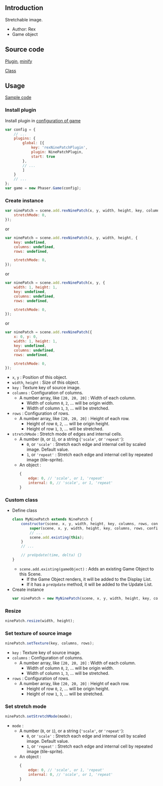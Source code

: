 ## Introduction

Stretchable image.

- Author: Rex
- Game object

## Source code

[Plugin](https://github.com/rexrainbow/phaser3-rex-notes/blob/master/plugins/ninepatch-plugin.js), [minify](https://github.com/rexrainbow/phaser3-rex-notes/blob/master/plugins/dist/rexninepatchplugin.min.js)

[Class](https://github.com/rexrainbow/phaser3-rex-notes/blob/master/plugins/ninepatch.js)

## Usage

[Sample code](https://github.com/rexrainbow/phaser3-rex-notes/tree/master/examples/ninepatch)

### Install plugin

Install plugin in [configuration of game](game.md#configuration)

```javascript
var config = {
    // ...
    plugins: {
        global: [{
            key: 'rexNinePatchPlugin',
            plugin: NinePatchPlugin,
            start: true
        },
        // ...
        ]
    }
    // ...
};
var game = new Phaser.Game(config);
```

### Create instance

```javascript
var ninePatch = scene.add.rexNinePatch(x, y, width, height, key, columns, rows, {
    stretchMode: 0,
});
```

or

```javascript
var ninePatch = scene.add.rexNinePatch(x, y, width, height, {
    key: undefined,
    columns: undefined,
    rows: undefined,

    stretchMode: 0,
});
```

or

```javascript
var ninePatch = scene.add.rexNinePatch(x, y, {
    width: 1, height: 1,
    key: undefined,
    columns: undefined,
    rows: undefined,

    stretchMode: 0,
});
```

or

```javascript
var ninePatch = scene.add.rexNinePatch({
    x: 0, y: 0,
    width: 1, height: 1,
    key: undefined,
    columns: undefined,
    rows: undefined,

    stretchMode: 0,
});
```

- `x`, `y` : Position of this object.
- `width`, `height` : Size of this object.
- `key` : Texture key of source image.
- `columns` : Configuration of columns.
    - A number array, like `[20, 20, 20]` : Width of each column. 
        - Width of column `0`, `2`, ... will be origin width. 
        - Width of column `1`, `3`, ... will be stretched.
- `rows` : Configuration of rows. 
    - A number array, like `[20, 20, 20]` : Height of each row. 
        - Height of row `0`, `2`, ... will be origin height. 
        - Height of row `1`, `3`, ... will be stretched.
- `stretchMode` : Stretch mode of edges and internal cells.
    - A number (`0`, or `1`), or a string (`'scale'`, or `'repeat'`): 
        - `0`, or `'scale'` : Stretch each edge and internal cell by scaled image. Default value.
        - `1`, or `'repeat'` : Stretch each edge and internal cell by repeated image (tile-sprite).
    - An object : 
        ```javascript
        {
            edge: 0, // 'scale', or 1, 'repeat'
            internal: 0, // 'scale', or 1, 'repeat'
        }
        ```

### Custom class

- Define class
    ```javascript
    class MyNinePatch extends NinePatch {
        constructor(scene, x, y, width, height, key, columns, rows, config) {
            super(scene, x, y, width, height, key, columns, rows, config);
            // ...
            scene.add.existing(this);
        }
        // ...

        // preUpdate(time, delta) {}
    }
    ```
    - `scene.add.existing(gameObject)` : Adds an existing Game Object to this Scene.
        - If the Game Object renders, it will be added to the Display List.
        - If it has a `preUpdate` method, it will be added to the Update List.
- Create instance
    ```javascript
    var ninePatch = new MyNinePatch(scene, x, y, width, height, key, columns, rows, config);
    ```

### Resize

```javascript
ninePatch.resize(width, height);
```

### Set texture of source image

```javascript
ninePatch.setTexture(key, columns, rows);
```

- `key` : Texture key of source image.
- `columns` : Configuration of columns.
    - A number array, like `[20, 20, 20]` : Width of each column. 
        - Width of column `0`, `2`, ... will be origin width. 
        - Width of column `1`, `3`, ... will be stretched.
- `rows` : Configuration of rows. 
    - A number array, like `[20, 20, 20]` : Height of each row. 
        - Height of row `0`, `2`, ... will be origin height. 
        - Height of row `1`, `3`, ... will be stretched.

### Set stretch mode

```javascript
ninePatch.setStretchMode(mode);
```

- `mode` :
    - A number (`0`, or `1`), or a string (`'scale'`, or `'repeat'`): 
        - `0`, or `'scale'` : Stretch each edge and internal cell by scaled image. Default value.
        - `1`, or `'repeat'` : Stretch each edge and internal cell by repeated image (tile-sprite).
    - An object : 
        ```javascript
        {
            edge: 0, // 'scale', or 1, 'repeat'
            internal: 0, // 'scale', or 1, 'repeat'
        }
        ```